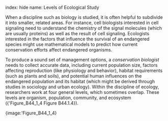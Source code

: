 index: hide
name: Levels of Ecological Study

When a discipline such as biology is studied, it is often helpful to subdivide it into smaller, related areas. For instance, cell biologists interested in cell signaling need to understand the chemistry of the signal molecules (which are usually proteins) as well as the result of cell signaling. Ecologists interested in the factors that influence the survival of an endangered species might use mathematical models to predict how current conservation efforts affect endangered organisms.

To produce a sound set of management options, a  *conservation biologist* needs to collect accurate data, including current population size, factors affecting reproduction (like physiology and behavior), habitat requirements (such as plants and soils), and potential human influences on the endangered population and its habitat (which might be derived through studies in sociology and urban ecology). Within the discipline of ecology, researchers work at four general levels, which sometimes overlap. These levels are organism, population, community, and ecosystem ({'Figure_B44_1_4 Figure B44.1.4}).


{image:'Figure_B44_1_4}
        
